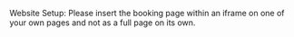 Website Setup:
Please insert the booking page within an iframe on one of your own pages and not as a full page on its own.
<iframe style="width:830px; height:1000px; border:0px;" src="https://www.semper.co.za/book/index.html#/home?venueid=17684&channelid=1&showlogo=1&ShowAddAvail=true”iframe>